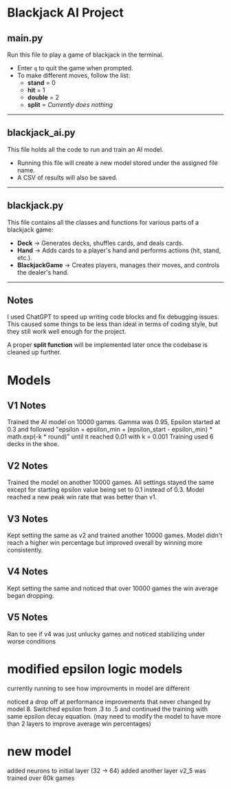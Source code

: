# Blackjack AI Project

## **main.py**
Run this file to play a game of blackjack in the terminal.  
- Enter `q` to quit the game when prompted.  
- To make different moves, follow the list:  
  - **stand** = 0  
  - **hit** = 1  
  - **double** = 2  
  - **split** = *Currently does nothing*  

---

## **blackjack_ai.py**
This file holds all the code to run and train an AI model.  
- Running this file will create a new model stored under the assigned file name.  
- A CSV of results will also be saved.  

---

## **blackjack.py**
This file contains all the classes and functions for various parts of a blackjack game:  
- **Deck** → Generates decks, shuffles cards, and deals cards.  
- **Hand** → Adds cards to a player's hand and performs actions (hit, stand, etc.).  
- **BlackjackGame** → Creates players, manages their moves, and controls the dealer's hand.  

---

## Notes
I used ChatGPT to speed up writing code blocks and fix debugging issues.  
This caused some things to be less than ideal in terms of coding style, but they still work well enough for the project.  

A proper **split function** will be implemented later once the codebase is cleaned up further.

# Models

## V1 Notes
Trained the AI model on 10000 games. 
Gamma was 0.95, Epsilon started at 0.3 and followed "epsilon = epsilon_min + (epsilon_start - epsilon_min) * math.exp(-k * round)" until it reached 0.01 with k = 0.001
Training used 6 decks in the shoe.

## V2 Notes
Trained the model on another 10000 games. All settings stayed the same except for starting epsilon value being set to 0.1 instead of 0.3. Model reached a new peak win rate that was better than v1.

## V3 Notes
Kept setting the same as v2 and trained another 10000 games. Model didn't reach a higher win percentage but improved overall by winning more consistently. 

## V4 Notes
Kept setting the same and noticed that over 10000 games the win average began dropping.

## V5 Notes
Ran to see if v4 was just unlucky games and noticed stabilizing under worse conditions

# modified epsilon logic models
currently running to see how improvments in model are different

noticed a drop off at performance improvements that never changed by model 8. Switched epsilon from .3 to .5 and continued the training with same epsilon decay equation. (may need to modify the model to have more than 2 layers to improve average win percentages)


# new model
added neurons to initial layer (32 -> 64)
added another layer
v2_5 was trained over 60k games